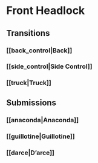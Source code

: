 # Front Headlock

## Transitions
### [[back_control|Back]]
### [[side_control|Side Control]]
### [[truck|Truck]]

## Submissions
### [[anaconda|Anaconda]]
### [[guillotine|Guillotine]]
### [[darce|D’arce]]